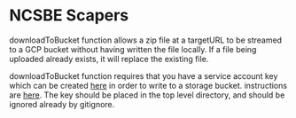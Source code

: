 # NCSBE Scapers

downloadToBucket function allows a zip file at a targetURL to be streamed to a GCP bucket without having written the file locally. If a file being uploaded already exists, it will replace the existing file.

downloadToBucket function requires that you have a service account key which can be created [here](https://console.cloud.google.com/iam-admin/serviceaccounts?_ga=2.74694161.2079531087.1628653933-1776153213.1611682986&project=nc-voter-data&folder=&organizationId=&supportedpurview=project) in order to write to a storage bucket. instructions are [here](https://cloud.google.com/iam/docs/creating-managing-service-account-keys). The key should be placed in the top level directory, and should be ignored already by gitignore.

